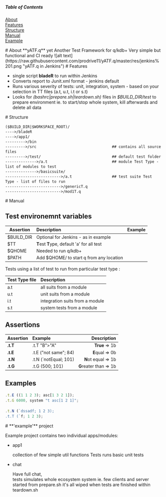 
##### Table of Contents  
[About](#about)  
[Features](#features)  
[Structure](#structure)  
[Manual](#manual)  
[Example](#example)  

<a name="about"/>
# About **yATF.q**
yet Another Test Framework for q/kdb+  
Very simple but functional and CI ready
![alt text](https://raw.githubusercontent.com/prodrive11/yATF.q/master/res/jenkins%201.png "yATF.q in Jenkins")


<a name="features"/>
# Features

* single script **bladeR** to run within Jenkins
* Converts report to Junit.xml format - jenkins default 
* Runs various severity of tests: unit, integration, system - based on your selection in TT files (a.t, u.t, i.t or s.t)
* Looks for *(bashrc|prepare.sh|teardown.sh)* files in *$BUILD_DIR/test* to prepare environment
    ie. to start/stop whole system, kill afterwards and delete all data

<a name="structure"/>
# Structure

```
($BUILD_DIR|$WORKSPACE_ROOT)/
---->/bladeR
---->/app1/
--------->/bin
--------->/src                                  ## contains all source files
--------->/test/                                ## default test folder
-------------->/a.t                             ## module Test Type - list of modules to test 
-------------->/basicsuite/
------------------------->/a.t                  ## test suite Test Type - list of files to run
------------------------->/genericT.q
------------------------->/mod1T.q
```

<a name="manual"/>
# Manual

## Test environemnt variables
| Assertion    | Description  | Example |
| ------------- |:-------------| -----:|
| $BUILD_DIR      |  Optional for Jenkins - as in example | |
| $TT      |  **T**est **T**ype, default 'a' for all test | |
| $QHOME      | Needed to run q/kdb+      |    |
| $PATH      | Add $QHOME/<os> to start q from any location   |    |

Tests using a list of test to run from particular test type : 

| Test Type file  | Description    |
| ------------- |:-------------|
| a.t | all suits from a module |
| u.t | unit suits from a module |
| i.t | integration suits from a module |
| s.t | system tests from a module |

## Assertions

| Assertion        | Example           | Description  |
| ------------- |:-------------| -----:|
| **.t.T**      | .t.T "B">"A" | **True** => 1b |
| **.t.E**      | .t.E ("not same"; 84)      |   **E**qual => 0b  |
| **.t.N**      | .t.N (`notEqual; 101)      |  **N**ot equal => 1b   |
| **.t.G**      | .t.G (500; 101)      |  **G**reater than => 1b   |

## Examples

```javascript
.t.E ((1 1 2 3); asc[1 3 2 1]);
.t.G 6000, system "t asc[1 2 1]";

.t.N (`dssadf; 1 2 3);
.t.T (`f; 1 2 3);
```

<a name="example"/>
# **'example'** project

Example project contains two individual apps/modules:
* app1

   collection of few simple util functions
   Tests runs basic unit tests

* chat

   Have full chat,  
   tests simulates whole ecosystem system ie. few clients and server started from prepare.sh
   it's all wiped when tests are finished within teardown.sh
   
